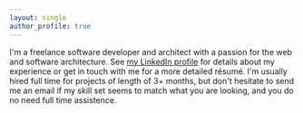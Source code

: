 ```yaml
---
layout: single
author_profile: true
---
```


I'm a freelance software developer and architect with a passion for the web and software architecture. See [my LinkedIn profile](http://www.linkedin.com/in/andreasgehrke) for details about my experience or get in touch with me for a more detailed résumé. I'm usually hired full time for projects of length of 3+ months, but don't hesitate to send me an email if my skill set seems to match what you are looking, and you do no need full time assistence. 